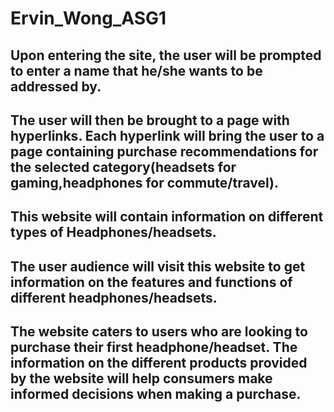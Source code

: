 # Ervin_Wong_ASG1
## Upon entering the site, the user will be prompted to enter a name that he/she wants to be addressed by.
## The user will then be brought to a page with hyperlinks. Each hyperlink will bring the user to a page containing purchase recommendations for the selected category(headsets for gaming,headphones for commute/travel).
## This website will contain information on different types of Headphones/headsets.
## The user audience will visit this website to get information on the features and functions of different headphones/headsets.
## The website caters to users who are looking to purchase their first headphone/headset. The information on the different products provided by the website will help consumers make informed decisions when making a purchase.
